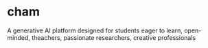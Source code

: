 # cham
A generative AI platform designed for students eager to learn, open-minded, theachers, passionate researchers, creative professionals
